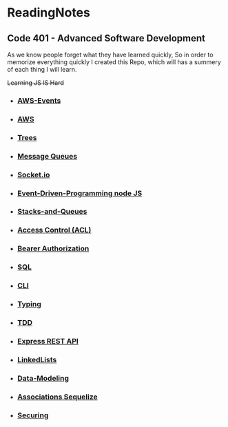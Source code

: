 # ReadingNotes
## Code 401 - Advanced Software Development

As we know people forget what they have learned quickly, So in order to memorize everything quickly I created this Repo, which will has a summery of each thing I will learn.

~~Learning JS IS Hard~~

- ### [AWS-Events](./BackEnd/AWS-Events/AWS-Events.md)
- ### [AWS](./BackEnd/AWS/AWS.md)
- ### [Trees](./BackEnd/Trees/Trees.md)
- ### [Message Queues](./BackEnd/Message-Queues/Message-Queues.md)
- ### [Socket.io](./BackEnd/Socket.io/Socket.io.md)
- ### [Event-Driven-Programming node JS](./BackEnd/Event-Driven-Programming-in-Nodejs/Event-Driven-Programming-in-Nodejs.md)
- ### [Stacks-and-Queues](./BackEnd/Stacks-and-Queues/Stacks-and-Queues.md)
- ### [Access Control (ACL) ](./BackEnd/Access%20Control%20(ACL)/)
- ### [Bearer Authorization ](./BackEnd/Bearer%20Authorization/Bearer%20Authorization.md) 
- ### [SQL ](./BackEnd/IntroductionToSQL/IntroductionToSQL.md) <br> 
- ### [CLI ](./BackEnd/Commands/CommandLines.md)
- ### [Typing ](./BackEnd/TypingPractice/typingPractice.md)
- ### [TDD ](./BackEnd/TDD/TDD.md)
- ### [Express REST API ](./BackEnd/Express%20REST%20API/README.MD)
- ### [LinkedLists ](./BackEnd/LinkedLists/LinkedLists.md)
- ### [Data-Modeling ](./BackEnd/Data-Modeling/README.md)
- ### [Associations Sequelize ](./BackEnd/Associations/Associations.md)
- ### [Securing ](./BackEnd/Securing%20Passwords/)




